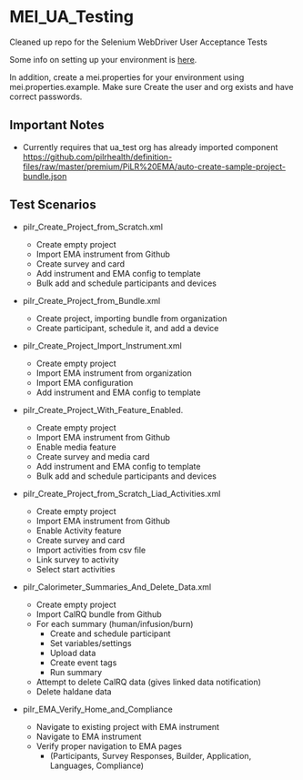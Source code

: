# MEI_UA_Testing
Cleaned up repo for the Selenium WebDriver User Acceptance Tests

Some info on setting up your environment is 
[here](https://github.com/MeiResearchLtd/developer-admin/wiki/Selenium-Testing-Environment).

In addition, create a mei.properties for your environment using mei.properties.example. Make sure Create the user and org exists and have correct passwords.

## Important Notes
* Currently requires that ua_test org has already imported component https://github.com/pilrhealth/definition-files/raw/master/premium/PiLR%20EMA/auto-create-sample-project-bundle.json

## Test Scenarios
* pilr_Create_Project_from_Scratch.xml
  * Create empty project
  * Import EMA instrument from Github
  * Create survey and card
  * Add instrument and EMA config to template
  * Bulk add and schedule participants and devices
  
* pilr_Create_Project_from_Bundle.xml
  * Create project, importing bundle from organization
  * Create participant, schedule it, and add a device
  
* pilr_Create_Project_Import_Instrument.xml
  * Create empty project
  * Import EMA instrument from organization
  * Import EMA configuration
  * Add instrument and EMA config to template

* pilr_Create_Project_With_Feature_Enabled.
  * Create empty project
  * Import EMA instrument from Github
  * Enable media feature
  * Create survey and media card
  * Add instrument and EMA config to template
  * Bulk add and schedule participants and devices

* pilr_Create_Project_from_Scratch_Liad_Activities.xml
  * Create empty project
  * Import EMA instrument from Github
  * Enable Activity feature
  * Create survey and card
  * Import activities from csv file
  * Link survey to activity
  * Select start activities
  
* pilr_Calorimeter_Summaries_And_Delete_Data.xml
  * Create empty project
  * Import CalRQ bundle from Github
  * For each summary (human/infusion/burn)
    * Create and schedule participant
    * Set variables/settings
    * Upload data
    * Create event tags
    * Run summary
  * Attempt to delete CalRQ data (gives linked data notification)
  * Delete haldane data
  
* pilr_EMA_Verify_Home_and_Compliance
  * Navigate to existing project with EMA instrument
  * Navigate to EMA instrument
  * Verify proper navigation to EMA pages 
    * (Participants, Survey Responses, Builder, Application, Languages, Compliance)
